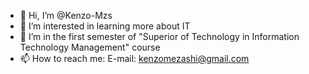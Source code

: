 - 👋 Hi, I’m @Kenzo-Mzs
- 👀 I’m interested in learning more about IT
- 🌱 I’m in the first semester of "Superior of Technology in Information Technology Management" course
- 📫 How to reach me: E-mail: kenzomezashi@gmail.com
